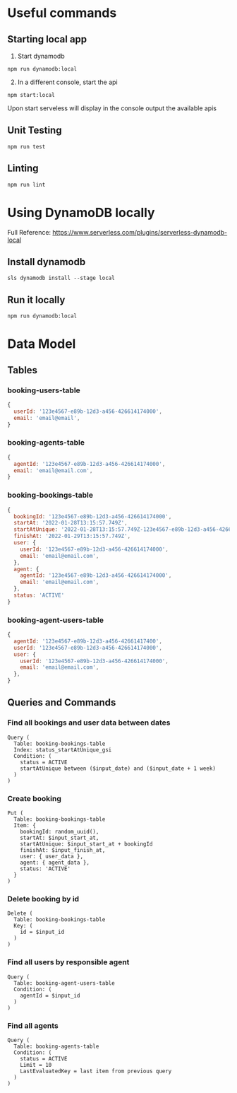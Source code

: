 # Useful commands

## Starting local app

1. Start dynamodb

```
npm run dynamodb:local
``` 

2. In a different console, start the api

``` 
npm start:local
``` 

Upon start serveless will display in the console output the available apis

## Unit Testing

```
npm run test
```

## Linting

```
npm run lint
```

# Using DynamoDB locally

Full Reference: https://www.serverless.com/plugins/serverless-dynamodb-local

## Install dynamodb

```
sls dynamodb install --stage local
```

## Run it locally

```
npm run dynamodb:local
```

# Data Model

## Tables

### booking-users-table

```javascript
{
  userId: '123e4567-e89b-12d3-a456-426614174000',
  email: 'email@email',
}
```

### booking-agents-table

```javascript
{
  agentId: '123e4567-e89b-12d3-a456-426614174000',
  email: 'email@email.com',
}
```

### booking-bookings-table

```javascript
{
  bookingId: '123e4567-e89b-12d3-a456-426614174000',
  startAt: '2022-01-28T13:15:57.749Z',
  startAtUnique: '2022-01-28T13:15:57.749Z-123e4567-e89b-12d3-a456-426614174000' // ${startAt-bookingId}
  finishAt: '2022-01-29T13:15:57.749Z',
  user: {
    userId: '123e4567-e89b-12d3-a456-426614174000',
    email: 'email@email.com',
  },
  agent: {
    agentId: '123e4567-e89b-12d3-a456-426614174000',
    email: 'email@email.com',
  },
  status: 'ACTIVE'
}
```

### booking-agent-users-table

```javascript
{
  agentId: '123e4567-e89b-12d3-a456-42661417400',
  userId: '123e4567-e89b-12d3-a456-426614174000',
  user: {
    userId: '123e4567-e89b-12d3-a456-426614174000',
    email: 'email@email.com',
  },
}
```

## Queries and Commands

### Find all bookings and user data between dates

```
Query (
  Table: booking-bookings-table
  Index: status_startAtUnique_gsi
  Condition: (
    status = ACTIVE
    startAtUnique between ($input_date) and ($input_date + 1 week)
  )
)
```

### Create booking

```
Put (
  Table: booking-bookings-table
  Item: {
    bookingId: random_uuid(),
    startAt: $input_start_at,
    startAtUnique: $input_start_at + bookingId 
    finishAt: $input_finish_at,
    user: { user_data },
    agent: { agent_data },
    status: 'ACTIVE'
  }
)
```

### Delete booking by id

```
Delete (
  Table: booking-bookings-table
  Key: (
    id = $input_id
  )
)
```

### Find all users by responsible agent

```
Query (
  Table: booking-agent-users-table
  Condition: (
    agentId = $input_id
  )
)
```

### Find all agents

```
Query (
  Table: booking-agents-table
  Condition: (
    status = ACTIVE
    Limit = 10
    LastEvaluatedKey = last item from previous query
  )
)
```
